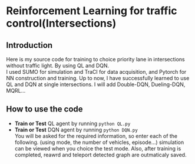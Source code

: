 # Reinforcement Learning for traffic control(Intersections)

## Introduction
Here is my source code for training to choice priority lane in intersections without traffic light. By using QL and DQN.  
 I used SUMO for simulation and TraCI for data acquisition, and Pytorch for NN construction and training.
 Up to now, I have successfully learned to use QL and DQN at single intersections. 
I will add Double-DQN, Dueling-DQN, MQRL...
 ## How to use the code
- **Train or Test** QL agent by running `python QL.py`
- **Train or Test** DQN agent by running `python DQN.py`  
 You will be asked for the required information, so enter each of the following. 
(using mode, the number of vehicles, episode...) 
simulation can be viewed when you choice the test mode. Also, after training is completed, reawrd and teleport detected graph are outmaticaly saved.
